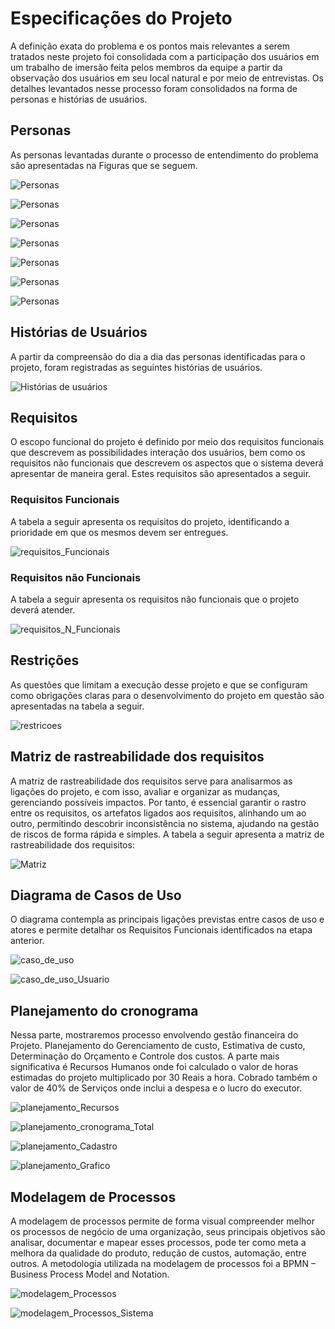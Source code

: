 # Especificações do Projeto

A definição exata do problema e os pontos mais relevantes a serem tratados neste projeto foi consolidada com a participação dos usuários em um trabalho de imersão feita pelos membros da equipe a partir da observação dos usuários em seu local natural e por meio de entrevistas. Os detalhes levantados nesse processo foram consolidados na forma de personas e histórias de usuários.

## Personas

As personas levantadas durante o processo de entendimento do problema são apresentadas na Figuras que se seguem.

![Personas](img/felipe.PNG)

![Personas](img/eduardo.PNG)

![Personas](img/helo.PNG)

![Personas](img/david.PNG)

![Personas](img/ari.PNG)

![Personas](img/erick.PNG)

![Personas](img/andre.PNG)


## Histórias de Usuários

A partir da compreensão do dia a dia das personas identificadas para o projeto, foram registradas as seguintes histórias de usuários.

![Histórias de usuários](img/historias.PNG)



## Requisitos
O escopo funcional do projeto é definido por meio dos requisitos funcionais que descrevem as possibilidades interação dos usuários, bem como os requisitos não funcionais que descrevem os aspectos que o sistema deverá apresentar de maneira geral. Estes requisitos são apresentados a seguir.

### Requisitos Funcionais
A tabela a seguir apresenta os requisitos do projeto, identificando a prioridade em que os mesmos devem ser entregues.

![requisitos_Funcionais](https://user-images.githubusercontent.com/81584300/189507057-2551bdab-98ef-4603-abff-8630f2213a38.png)



### Requisitos não Funcionais
A tabela a seguir apresenta os requisitos não funcionais que o projeto deverá atender.

![requisitos_N_Funcionais](https://user-images.githubusercontent.com/81584300/189507062-711aa9de-d26a-4261-ba5b-427ce0d93750.png)



## Restrições
As questões que limitam a execução desse projeto e que se configuram como obrigações claras para o desenvolvimento do projeto em questão são apresentadas na tabela a seguir.

![restricoes](https://user-images.githubusercontent.com/81584300/189507064-2ac38589-9a3d-477f-938c-bbbfe768392b.png)



## Matriz de rastreabilidade dos requisitos

A matriz de rastreabilidade dos requisitos serve para analisarmos as ligações do projeto, e com isso, avaliar e organizar as mudanças, gerenciando possíveis impactos. Por tanto, é essencial garantir o rastro entre os requisitos, os artefatos ligados aos requisitos, alinhando um ao outro, permitindo descobrir inconsistência no sistema, ajudando na gestão de riscos de forma rápida e simples. A tabela a seguir apresenta a matriz de rastreabilidade dos requisitos: 

![Matriz](https://user-images.githubusercontent.com/81584300/189507068-cc026504-a3fe-490a-8800-34513828d2e4.png)



## Diagrama de Casos de Uso
O diagrama contempla as principais ligações previstas entre casos de uso e atores e permite detalhar os Requisitos Funcionais identificados na etapa anterior.

![caso_de_uso](https://user-images.githubusercontent.com/81584300/189507080-169a239b-ac82-482a-ae8e-a4b290252edd.png)

![caso_de_uso_Usuario](https://user-images.githubusercontent.com/81584300/189507096-350099ea-baff-41f4-a9ed-9e9da8daa949.png)



## Planejamento do cronograma 

Nessa parte, mostraremos processo envolvendo gestão financeira do Projeto. Planejamento do Gerenciamento de custo, Estimativa de custo, Determinação do Orçamento e Controle dos custos. A parte mais significativa é Recursos Humanos onde foi calculado o valor de horas estimadas do projeto multiplicado por 30 Reais a hora. Cobrado também o valor de 40% de Serviços onde inclui a despesa e o lucro do executor. 

![planejamento_Recursos](https://user-images.githubusercontent.com/81584300/189506914-46c8fb54-a3d9-49c5-89c7-185aa1ab4599.png)

![planejamento_cronograma_Total](https://user-images.githubusercontent.com/81584300/189506920-26ecfd96-92dd-4302-824d-c36159b7c98d.png)

![planejamento_Cadastro](https://user-images.githubusercontent.com/81584300/189506925-1ae4bbb1-85c1-4b31-bbac-b6c654d81a9a.png)

![planejamento_Grafico](https://user-images.githubusercontent.com/81584300/189506943-bb4ff2c7-b88d-4e66-8b79-63bc90d9bd75.png)


## Modelagem de Processos

A modelagem de processos permite de forma visual compreender melhor os processos de negócio de uma organização, seus principais objetivos são analisar, documentar e mapear esses processos, pode ter como meta a melhora da qualidade do produto, redução de custos, automação, entre outros. A metodologia utilizada na modelagem de processos foi a BPMN – Business Process Model and Notation.

![modelagem_Processos](https://user-images.githubusercontent.com/81584300/189506843-dbe56cf8-86c9-401b-a29d-12a66ccf788a.png)

![modelagem_Processos_Sistema](https://user-images.githubusercontent.com/81584300/189506847-b4dec612-13be-45a7-860b-3ec599b95a40.png)


